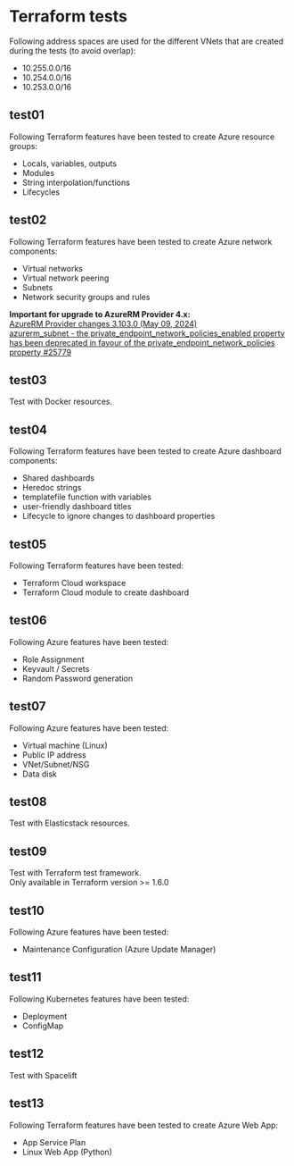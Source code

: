 # Terraform tests

Following address spaces are used for the different VNets that are created during the tests (to avoid overlap):

- 10.255.0.0/16
- 10.254.0.0/16
- 10.253.0.0/16

## test01

Following Terraform features have been tested to create Azure resource groups:

- Locals, variables, outputs
- Modules
- String interpolation/functions
- Lifecycles

## test02

Following Terraform features have been tested to create Azure network components:

- Virtual networks
- Virtual network peering
- Subnets
- Network security groups and rules

**Important for upgrade to AzureRM Provider 4.x:**  
[AzureRM Provider changes 3.103.0 (May 09, 2024)](https://github.com/hashicorp/terraform-provider-azurerm/blob/main/CHANGELOG-v3.md#31030-may-09-2024)  
[azurerm_subnet - the private_endpoint_network_policies_enabled property has been deprecated in favour of the private_endpoint_network_policies property #25779](https://github.com/hashicorp/terraform-provider-azurerm/pull/25779)

## test03

Test with Docker resources.

## test04

Following Terraform features have been tested to create Azure dashboard components:

- Shared dashboards
- Heredoc strings
- templatefile function with variables
- user-friendly dashboard titles
- Lifecycle to ignore changes to dashboard properties

## test05

Following Terraform features have been tested:

- Terraform Cloud workspace
- Terraform Cloud module to create dashboard

## test06

Following Azure features have been tested:

- Role Assignment
- Keyvault / Secrets
- Random Password generation

## test07

Following Azure features have been tested:

- Virtual machine (Linux)
- Public IP address
- VNet/Subnet/NSG
- Data disk

## test08

Test with Elasticstack resources.

## test09

Test with Terraform test framework.  
Only available in Terraform version >= 1.6.0

## test10

Following Azure features have been tested:

- Maintenance Configuration (Azure Update Manager)

## test11

Following Kubernetes features have been tested:

- Deployment
- ConfigMap

## test12

Test with Spacelift

## test13

Following Terraform features have been tested to create Azure Web App:

- App Service Plan
- Linux Web App (Python)
